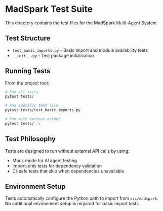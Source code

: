 # MadSpark Test Suite

This directory contains the test files for the MadSpark Multi-Agent System.

## Test Structure

- `test_basic_imports.py` - Basic import and module availability tests
- `__init__.py` - Test package initialization

## Running Tests

From the project root:

```bash
# Run all tests
pytest tests/

# Run specific test file
pytest tests/test_basic_imports.py

# Run with verbose output
pytest tests/ -v
```

## Test Philosophy

Tests are designed to run without external API calls by using:
- Mock mode for AI agent testing
- Import-only tests for dependency validation
- CI-safe tests that skip when dependencies unavailable

## Environment Setup

Tests automatically configure the Python path to import from `src/madspark`.
No additional environment setup is required for basic import tests.
